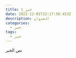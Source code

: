 ```yaml
---
title: خبر 1
date: 2022-12-01T22:17:58.453Z
description: العنوان
categories:
  - خبر
tags:
  - خبر
---
```

ن﻿ص الخبر